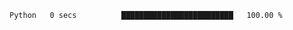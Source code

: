 <!--START_SECTION:waka-->

```txt
Python   0 secs          █████████████████████████   100.00 %
```

<!--END_SECTION:waka-->
